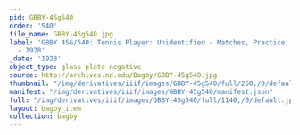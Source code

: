 ```yaml
---
pid: GBBY-45g540
order: '540'
file_name: GBBY-45g540.jpg
label: 'GBBY 45G/540: Tennis Player: Unidentified - Matches, Practice, and Posed Action
  - 1928'
_date: '1928'
object_type: glass plate negative
source: http://archives.nd.edu/Bagby/GBBY-45g540.jpg
thumbnail: "/img/derivatives/iiif/images/GBBY-45g540/full/250,/0/default.jpg"
manifest: "/img/derivatives/iiif/images/GBBY-45g540/manifest.json"
full: "/img/derivatives/iiif/images/GBBY-45g540/full/1140,/0/default.jpg"
layout: bagby_item
collection: bagby
---
```

